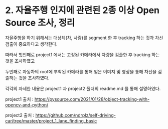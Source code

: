 
# 2. 자율주행 인지에 관련된 2종 이상 Open Source 조사, 정리

자율주행을 하기 위해서는 대상체(차, 사람)를 segment 한 후 tracking 하는 것과 차선 검출이 중요하다고 생각한다.

따라서 첫번째로 project1 에서는 고정된 카메라에서 차량을 검출한 후 tracking 하는 것을 조사하였고

두번째로 자동차의 roof에 부착된 카메라를 통해 얻은 이미지 및 영상을 통해 차선을 검출하는 것을 조사하였다.

각각의 자세한 내용은 project1 과 project2 폴더의 readme.md 를 통해 설명하였다.

project1 출처 : https://pysource.com/2021/01/28/object-tracking-with-opencv-and-python/

project2 출처 : https://github.com/ndrplz/self-driving-car/tree/master/project_1_lane_finding_basic

